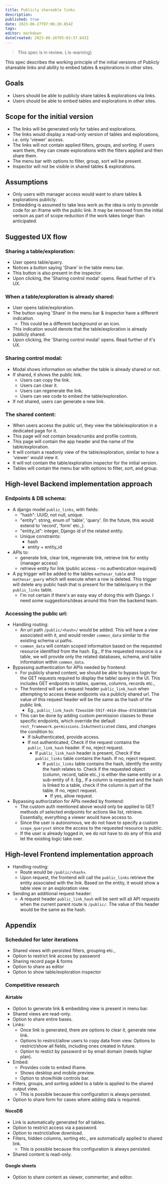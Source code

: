 ```yaml
---
title: Publicly shareable links
description: 
published: true
date: 2023-06-27T07:06:20.854Z
tags: 
editor: markdown
dateCreated: 2023-06-26T05:03:37.643Z
---
```


> This spec is in review.
{.is-warning}

This spec describes the working principle of the initial versions of Publicly shareable links and ability to embed tables & explorations in other sites.

## Goals
* Users should be able to publicly share tables & explorations via links.
* Users should be able to embed tables and explorations in other sites.

## Scope for the initial version
* The links will be generated only for tables and explorations.
* The links would display a read-only version of tables and explorations, i.e. only 'viewer' access.
* The links will not contain applied filters, groups, and sorting. If users want them, they can create explorations with the filters applied and then share them.
* The menu bar with options to filter, group, sort will be present.
* Inspector will not be visible in shared tables & explorations.

## Assumptions
* Only users with manager access would want to share tables & explorations publicly.
* Embedding is assumed to take less work as the idea is only to provide code for an iframe with the public link. It may be removed from the initial verison as part of scope reduction if the work takes longer than anticipated.

## Suggested UX flow
### Sharing a table/exploration:
  - User opens table/query.
  - Notices a button saying 'Share' in the table menu bar.
  - This button is also present in the inspector.
  - Upon clicking, the 'Sharing control modal' opens. Read further of it's UX.
### When a table/exploration is already shared:
  - User opens table/exploration.
  - The button saying 'Share' in the menu bar & inspector have a different indication.
    - This could be a different background or an icon.
  - This indication would denote that the table/exploration is already publicly shared.
  - Upon clicking, the 'Sharing control modal' opens. Read further of it's UX.
### Sharing control modal:
  - Modal shows information on whether the table is already shared or not.
  - If shared, it shows the public link.
    - Users can copy the link.
    - Users can clear it.
    - Users can regenerate the link.
    - Users can see code to embed the table/exploration.
  - If not shared, users can generate a new link.
### The shared content:
  - When users access the public url, they view the table/exploration in a dedicated page for it.
  - This page will not contain breadcrumbs and profile controls.
  - This page will contain the app header and the name of the table/exploration.
  - It will contain a readonly view of the table/exploration, similar to how a 'viewer' would view it.
  - It will not contain the table/exploration inspector for the initial version.
  - Tables will contain the menu bar with options to filter, sort, and group.

## High-level Backend implementation approach
### Endpoints & DB schema:
- A django model `public_links`, with fields:
  - "hash": UUID, not null, unique.
  - "entity": string, enum of 'table', 'query'. (In the future, this would extend to 'record', 'form' etc.,).
  - "entity_id": integer, Django id of the related entity.
  - Unique constraints:
    - hash
    - entity + entity_id
- APIs to:
  - generate link, clear link, regenerate link, retrieve link for entity (manager access)
  - retrieve entity for link (public access - no authentication required)
- A pg trigger will be added to the tables `mathesar_table` and `mathesar_query` which will execute when a row is deleted. This trigger will delete any public hash that is present for the table/query in the `public_links` table.
  - I'm not certain if there's an easy way of doing this with Django. I need some suggestions/ideas around this from the backend team.
### Accessing the public url:
- Handling routing:
  - An url path `/public/<hash>/` would be added. This will have a view associated with it, and would render `common_data` similar to the existing schema ui paths.
  - `common_data` will contain scoped information based on the requested resource identified from the hash. Eg., If the requested resource is a table, we will provide only the related databases, schema, and table information within `common_data`.
- Bypassing authentication for APIs needed by frontend:
  - For publicly shared content, we should be able to bypass login for the GET requests required to display the table/ query in the UI. This includes GET endpoints in tables, queries, columns, records etc.,
  - The frontend will set a request header `public_link_hash` when attempting to access these endpoints via a publicly shared url. The value of this request header will be the same as the hash of the public link.
    - Eg., `public_link_hash`: `f2eea1b0-591f-4414-89ae-87d1688bf1d6` 
  - This can be done by adding custom permission classes to these specific endpoints, which override the default `rest_framework.permissions.IsAuthenticated` class, and changes the condition to:
    - If isAuthenticated, provide access.
    - If not authenticated, Check if the request contains the `public_link_hash` header. If no, reject request.
      - If `public_link_hash` header is present, Check if the `public_links` table contains the hash. If no, reject request.
        - If `public_links` table contains the hash, identify the entity the hash relates to. Check if the requested object (column, record, table etc.,) is either the same entity or a sub-entity of it. Eg., If a column is requested and the hash is linked to a table, check if the column is part of the table. If no, reject request.
          - If yes, allow request.
- Bypassing authorization for APIs needed by frontend:
  - The custom auth mentioned above would only be applied to GET methods of selected endpoints for actions like list, retrieve. Essentially, everything a viewer would have access to.
  - Since the user is autonomous, we do not have to specify a custom `scope_queryset` since the access to the requested resource is public.
  - If the user is already logged in, we do not have to do any of this and let the existing logic take over.

## High-level Frontend implementation approach
- Handling routing:
  - Route would be `/public/<hash>`.
  - Upon request, the frontend will call the `public_links` retrieve the entity associated with the link. Based on the entity, it would show a table view or an exploration view.
- Sending an additional request header:
  - A request header `public_link_hash` will be sent will all API requests when the current parent route is `/public/`. The value of this header would be the same as the hash.

## Appendix

### Scheduled for later iterations
- Shared views with persisted filters, grouping etc.,
- Option to restrict link access by password
- Sharing record page & forms
- Option to share as editor
- Option to show table/exploration inspector

### Competitive research

#### Airtable
- Option to generate link & embedding view is present in menu bar.
- Shared views are read-only.
- Option to share entire bases.
- Links:
  - Once link is generated, there are options to clear it, generate new link.
  - Options to restrict/allow users to copy data from view. Options to restrict/show all fields, including ones created in future.
  - Option to restict by password or by email domain (needs higher plan).
- Embed:
  - Provides code to embed iframe.
  - Shows desktop and mobile preview.
  - Option to show/hide controls bar.
- Filters, groups, and sorting added to a table is applied to the shared output view.
  - This is possible because this configuration is always persisted.
- Option to share form for cases where adding data is required.

#### NocoDB
- Link is automatically generated for all tables.
- Option to restrict access via a password.
- Option to restrict/allow download.
- Filters, hidden columns, sorting etc., are automatically applied to shared link.
  - This is possible because this configuration is always persisted.
- Shared content is read-only.

#### Google sheets
- Option to share content as viewer, commenter, and editor.